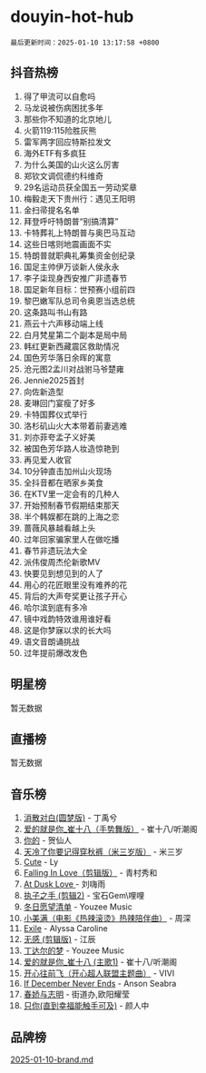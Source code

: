 # douyin-hot-hub

`最后更新时间：2025-01-10 13:17:58 +0800`

## 抖音热榜

1. 得了甲流可以自愈吗
1. 马龙说被伤病困扰多年
1. 那些你不知道的北京地儿
1. 火箭119:115险胜灰熊
1. 雷军两字回应特斯拉发文
1. 海外ETF有多疯狂
1. 为什么美国的山火这么厉害
1. 郑钦文调侃德约科维奇
1. 29名运动员获全国五一劳动奖章
1. 梅毅走天下贵州行：遇见王阳明
1. 金扫帚提名名单
1. 拜登呼吁特朗普“别搞清算”
1. 卡特葬礼上特朗普与奥巴马互动
1. 这些日喀则地震画面不实
1. 特朗普就职典礼筹集资金创纪录
1. 国足主帅伊万谈新人侯永永
1. 李子柒现身西安推广非遗春节
1. 国足新年目标：世预赛小组前四
1. 黎巴嫩军队总司令奥恩当选总统
1. 这条路叫书山有路
1. 燕云十六声移动端上线
1. 白月梵星第二个副本是局中局
1. 韩红更新西藏震区救助情况
1. 国色芳华落日余晖的寓意
1. 沧元图2孟川对战驸马爷楚雍
1. Jennie2025首封
1. 向佐新造型
1. 麦琳回门宴瘦了好多
1. 卡特国葬仪式举行
1. 洛杉矶山火大本带着前妻逃难
1. 刘亦菲夸孟子义好美
1. 被国色芳华路人妆造惊艳到
1. 再见爱人收官
1. 10分钟直击加州山火现场
1. 全抖音都在晒家乡美食
1. 在KTV里一定会有的几种人
1. 开始预制春节假期结束那天
1. 半个韩娱都在跳的上海之恋
1. 蔷薇风暴越看越上头
1. 过年回家骗家里人在做吃播
1. 春节非遗玩法大全
1. 派伟俊周杰伦新歌MV
1. 快要见到想见到的人了
1. 用心的花匠眼里没有难养的花
1. 背后的大声夸奖更让孩子开心
1. 哈尔滨到底有多冷
1. 镜中戏韵特效谁用谁好看
1. 这是你梦寐以求的长大吗
1. 语文音朗诵挑战
1. 过年提前爆改发色

## 明星榜

暂无数据

## 直播榜

暂无数据

## 音乐榜

1. [消散对白(圆梦版)](https://sf5-hl-cdn-tos.douyinstatic.com/obj/tos-cn-ve-2774/og4jB5I5IizzoZVAAAzWgBMAsMDWoArfwBOiFs) - 丁禹兮
1. [爱的就是你_崔十八（手势舞版）](https://sf5-hl-cdn-tos.douyinstatic.com/obj/tos-cn-ve-2774/oApB2AigNyB4sTw7JhBOikMAf0oDJzMWBuIrgm) - 崔十八/听潮阁
1. [你的](https://sf5-hl-cdn-tos.douyinstatic.com/obj/tos-cn-ve-2774/oYuIeKf42jB7sEV6B2upMdpYAgfrQWj0FeRegh) - 贺仙人
1. [天冷了你要记得穿秋裤（米三岁版）](https://sf5-hl-cdn-tos.douyinstatic.com/obj/tos-cn-ve-2774/oQlIwVIDWiZ6BQilAorS7MA0AgCkQDvcZAdm1) - 米三岁
1. [Cute](https://sf5-hl-cdn-tos.douyinstatic.com/obj/tos-cn-ve-2774/o4IbIzHWKAAB4wsS5qMBRiiAlEBGTpQRNfFvuo) - Ly
1. [Falling In Love（剪辑版）](https://sf5-hl-cdn-tos.douyinstatic.com/obj/tos-cn-ve-2774/o8ajpA8zzgBPahbBIO8AcKGBLJezFCRd1wfP9f) - 青村秀和
1. [ At Dusk  Love ](https://sf5-hl-cdn-tos.douyinstatic.com/obj/tos-cn-ve-2774/o8CrpCf5CaYgI4ZrtQgMQAFEfuGqNnRSDQAPBc) - 刘嗨雨
1. [执子之手 (剪辑2)](https://sf5-hl-cdn-tos.douyinstatic.com/obj/tos-cn-ve-2774/oUoZLQjCc31XzqsBnBQUNgeKtYPBcgbFDwtfcu) - 宝石Gem\哩哩
1. [冬日愿望清单](https://sf5-hl-cdn-tos.douyinstatic.com/obj/tos-cn-ve-2774/oIIgUOeamCFCVAzxN6MFRLIBlLGpUqQxeeHrLE) - Youzee Music
1. [小美满（电影《热辣滚烫》热辣陪伴曲）](https://sf5-hl-cdn-tos.douyinstatic.com/obj/tos-cn-ve-2774/o0GAn2lSgfZIDUgtevCGDQYnFg4CwnrBaxbTZL) - 周深
1. [Exile](https://sf5-hl-cdn-tos.douyinstatic.com/obj/tos-cn-ve-2774/oYj4gAQTknKE3WW0Je8KGmQ7z1cA4FefwtbufD) - Alyssa Caroline
1. [无感 (剪辑版)](https://sf5-hl-cdn-tos.douyinstatic.com/obj/tos-cn-ve-2774/o0eIsUzJBDlQaQFC5OFlgbMEZC1TFYBftOBn6p) - 江辰
1. [丁达尔的梦](https://sf5-hl-cdn-tos.douyinstatic.com/obj/tos-cn-ve-2774/oMU3WirUZBVQkAC9ccG5P2IQirziZM2RTInUY) - Youzee Music
1. [爱的就是你_崔十八 (主歌1)](https://sf5-hl-cdn-tos.douyinstatic.com/obj/tos-cn-ve-2774/oI5BO5DhFZ6UTcNCnZaOCBLtZ7WIMQGfgnXf5E) - 崔十八/听潮阁
1. [开心往前飞（开心超人联盟主题曲）](https://sf5-hl-cdn-tos.douyinstatic.com/obj/tos-cn-ve-2774/9d8fb7c82cf1421fb93a9fe925275e0a) - VIVI
1. [If December Never Ends](https://sf5-hl-cdn-tos.douyinstatic.com/obj/tos-cn-ve-2774/oY1IQMoTgCFIBg8RZifyqlBBt1UFgitTYmxeOS) - Anson Seabra
1. [春娇与志明](https://sf5-hl-cdn-tos.douyinstatic.com/obj/tos-cn-ve-2774/e530d8fceb7044b39707d7f9ff54add1) - 街道办,欧阳耀莹
1. [只你(直到幸福能触手可及)](https://sf5-hl-cdn-tos.douyinstatic.com/obj/tos-cn-ve-2774/o0lBkRDzFTeaVSUz3ZZSCBVtZ5DIMQGfgmEAuE) - 颜人中

## 品牌榜

[2025-01-10-brand.md](2025-01-10-brand.md)
